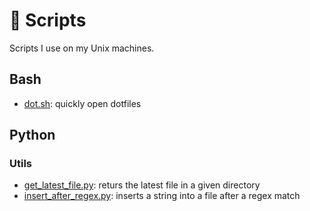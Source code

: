 # 📃 Scripts

Scripts I use on my Unix machines.

## Bash

- [dot.sh](./Bash/dot.sh): quickly open dotfiles

## Python

### Utils

- [get_latest_file.py](./Python/Utils/get_latest_file.py): returs the latest file in a given directory
- [insert_after_regex.py](./Python/Utils/insert_after_regex.py): inserts a string into a file after a regex match
